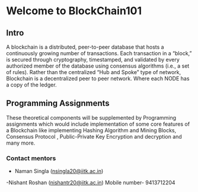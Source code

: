 # Welcome to BlockChain101

## Intro

A blockchain is a distributed, peer-to-peer database that hosts a continuously growing number of transactions. Each transaction in a “block,” is secured through cryptography, timestamped, and validated by every authorized member of the database using consensus algorithms (i.e., a set of rules). Rather than the centralized “Hub and Spoke” type of network, Blockchain is a decentralized peer to peer network. Where each NODE has a copy of the ledger.

## Programming Assignments

These theoretical components will be supplemented by Programming assignments which would include implementation of some core features of a Blockchain like implementing Hashing Algorithm and Mining Blocks, Consensus Protocol , Public-Private Key Encryption and decryption and many more.

### Contact mentors

- Naman Singla (nsingla20@iitk.ac.in)

-Nishant Roshan (nishantr20@iitk.ac.in)
Mobile number- 9413712204
